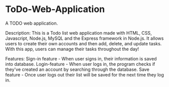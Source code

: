 # ToDo-Web-Application
A TODO web application.

Description:
  This is a Todo list web application made with HTML, CSS, Javascript, Node.js, MySQL and the Express framework in Node.js. It 
  allows users to create their own accounts and then add, delete, and update tasks. With this app, users can manage their tasks
  throughout the day!  

Features:
 Sign-in feature -  When user signs in, their information is saved into database.
 Login-feature - When user logs in, the program checks if they've created an account by searching through the database.
 Save feature - Once user logs out their list will be saved for the next time they log in.
